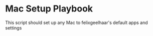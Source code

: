# Mac Setup Playbook 
This script should set up any Mac to felixgeelhaar's default apps and settings
